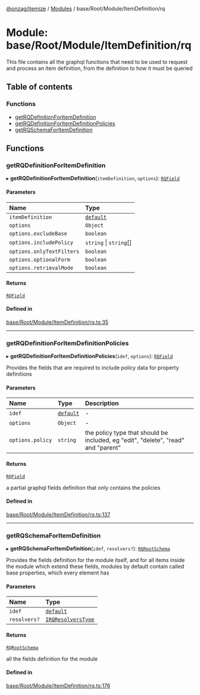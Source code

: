 [@onzag/itemize](../README.md) / [Modules](../modules.md) / base/Root/Module/ItemDefinition/rq

# Module: base/Root/Module/ItemDefinition/rq

This file contains all the graphql functions that need to be used to request
and process an item definition, from the definition to how it must be queried

## Table of contents

### Functions

- [getRQDefinitionForItemDefinition](base_Root_Module_ItemDefinition_rq.md#getrqdefinitionforitemdefinition)
- [getRQDefinitionForItemDefinitionPolicies](base_Root_Module_ItemDefinition_rq.md#getrqdefinitionforitemdefinitionpolicies)
- [getRQSchemaForItemDefinition](base_Root_Module_ItemDefinition_rq.md#getrqschemaforitemdefinition)

## Functions

### getRQDefinitionForItemDefinition

▸ **getRQDefinitionForItemDefinition**(`itemDefinition`, `options`): [`RQField`](../interfaces/base_Root_rq.RQField.md)

#### Parameters

| Name | Type |
| :------ | :------ |
| `itemDefinition` | [`default`](../classes/base_Root_Module_ItemDefinition.default.md) |
| `options` | `Object` |
| `options.excludeBase` | `boolean` |
| `options.includePolicy` | `string` \| `string`[] |
| `options.onlyTextFilters` | `boolean` |
| `options.optionalForm` | `boolean` |
| `options.retrievalMode` | `boolean` |

#### Returns

[`RQField`](../interfaces/base_Root_rq.RQField.md)

#### Defined in

[base/Root/Module/ItemDefinition/rq.ts:35](https://github.com/onzag/itemize/blob/a24376ed/base/Root/Module/ItemDefinition/rq.ts#L35)

___

### getRQDefinitionForItemDefinitionPolicies

▸ **getRQDefinitionForItemDefinitionPolicies**(`idef`, `options`): [`RQField`](../interfaces/base_Root_rq.RQField.md)

Provides the fields that are required to include policy data for property
definitions

#### Parameters

| Name | Type | Description |
| :------ | :------ | :------ |
| `idef` | [`default`](../classes/base_Root_Module_ItemDefinition.default.md) | - |
| `options` | `Object` | - |
| `options.policy` | `string` | the policy type that should be included, eg "edit", "delete", "read" and "parent" |

#### Returns

[`RQField`](../interfaces/base_Root_rq.RQField.md)

a partial graphql fields definition that only contains the policies

#### Defined in

[base/Root/Module/ItemDefinition/rq.ts:137](https://github.com/onzag/itemize/blob/a24376ed/base/Root/Module/ItemDefinition/rq.ts#L137)

___

### getRQSchemaForItemDefinition

▸ **getRQSchemaForItemDefinition**(`idef`, `resolvers?`): [`RQRootSchema`](../interfaces/base_Root_rq.RQRootSchema.md)

Provides the fields definition for the module itself, and for all
items inside the module which extend these fields, modules by default
contain called base properties, which every element has

#### Parameters

| Name | Type |
| :------ | :------ |
| `idef` | [`default`](../classes/base_Root_Module_ItemDefinition.default.md) |
| `resolvers?` | [`IRQResolversType`](../interfaces/base_Root_rq.IRQResolversType.md) |

#### Returns

[`RQRootSchema`](../interfaces/base_Root_rq.RQRootSchema.md)

all the fields definition for the module

#### Defined in

[base/Root/Module/ItemDefinition/rq.ts:176](https://github.com/onzag/itemize/blob/a24376ed/base/Root/Module/ItemDefinition/rq.ts#L176)
